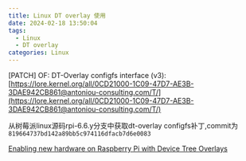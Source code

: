 ```yaml
---
title: Linux DT overlay 使用
date: 2024-02-18 13:50:04
tags:
  - Linux
  - DT overlay
categories: Linux
---
```


[PATCH] OF: DT-Overlay configfs interface (v3): [https://lore.kernel.org/all/0CD21000-1C09-47D7-AE3B-3DAE942CB861@antoniou-consulting.com/T/](https://lore.kernel.org/all/0CD21000-1C09-47D7-AE3B-3DAE942CB861@antoniou-consulting.com/T/)

从树莓派linux源码rpi-6.6.y分支中获取dt-overlay configfs补丁,commit为`819664737bd142a89bb5c974116dfacb7d6e0083`

[Enabling new hardware on Raspberry Pi with Device Tree Overlays](https://bootlin.com/blog/enabling-new-hardware-on-raspberry-pi-with-device-tree-overlays/)